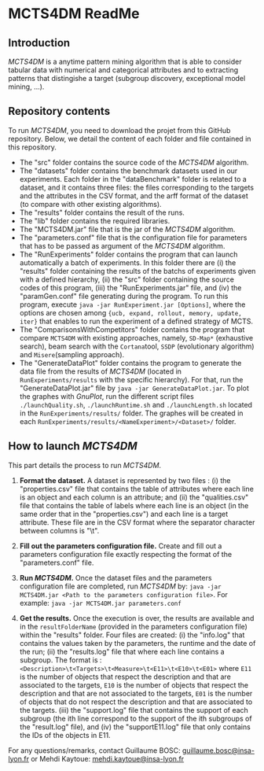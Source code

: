 # MCTS4DM ReadMe

## Introduction
*MCTS4DM* is a anytime pattern mining algorithm that is able to consider tabular data with numerical and categorical attributes and to extracting patterns that distingishe a target (subgroup discovery, exceptional model mining, ...). 

## Repository contents
To run *MCTS4DM*, you need to download the projet from this GitHub repository. Below, we detail the content of each folder and file contained in this repository.
- The "src" folder contains the source code of the *MCTS4DM* algorithm.
- The "datasets" folder contains the benchmark datasets used in our experiments. Each folder in the "dataBenchmark" folder is related to a dataset, and it contains three files: the files corresponding to the targets and the attributes in the CSV format, and the arff format of the dataset (to compare with other existing algorithms).
- The "results" folder contains the result of the runs.
- The "lib" folder contains the required libraries.
- The "MCTS4DM.jar" file that is the jar of the *MCTS4DM* algorithm.
- The "parameters.conf" file that is the configuration file for parameters that has to be passed as argument of the *MCTS4DM* algorithm.
- The "RunExperiments" folder contains the program that can launch automatically a batch of experiments. In this folder there are (i) the "results" folder containing the results of the batchs of experiments given with a defined hierarchy, (ii) the "src" folder containing the source codes of this program, (iii) the "RunExperiments.jar" file, and (iv) the "paramGen.conf" file generating during the program. To run this program, execute `java -jar RunExperiment.jar [Options]`, where the options are chosen among `{ucb, expand, rollout, memory, update, iter}` that enables to run the experiment of a defined strategy of MCTS.
- The "ComparisonsWithCompetitors" folder contains the program that compare `MCTS4DM` with existing approaches, namely, `SD-Map*` (exhaustive search), beam search with the `Cortana`tool, `SSDP` (evolutionary algorithm) and `Misere`(sampling approach).
- The "GenerateDataPlot" folder contains the program to generate the data file from the results of *MCTS4DM* (located in `RunExperiments/results` with the specific hierarchy). For that, run the "GenerateDataPlot.jar" file by `java -jar GenerateDataPlot.jar`. To plot the graphes with *GnuPlot*, run the different script files `./launchQuality.sh`, `./launchRuntime.sh` and `./launchLength.sh` located in the `RunExperiments/results/` folder. The graphes will be created in each `RunExperiments/results/<NameExperiment>/<Dataset>/` folder.

## How to launch *MCTS4DM*
This part details the process to run *MCTS4DM*.

1. **Format the dataset.** A dataset is represented by two files : (i) the "properties.csv" file that contains the table of attributes where each line is an object and each column is an attribute; and (ii) the "qualities.csv" file that contains the table of labels where each line is an object (in the same order that in the "properties.csv") and each line is a target attribute. These file are in the CSV format where the separator character between columns is "\t".

2. **Fill out the parameters configuration file.** Create and fill out a parameters configuration file exactly respecting the format of the "parameters.conf" file.

3. **Run *MCTS4DM*.** Once the dataset files and the parameters configuration file are completed, run *MCTS4DM* by: `java -jar MCTS4DM.jar <Path to the parameters configuration file>`. For example: `java -jar MCTS4DM.jar parameters.conf`

4. **Get the results.** Once the execution is over, the results are available and in the `resultFolderName` (provided in the parameters configuration file) within the "results" folder. Four files are created: (i) the "info.log" that contains the values taken by the parameters, the runtime and the date of the run; (ii) the "results.log" file that where each line contains a subgroup. The format is : `<Description>\t<Targets>\t<Measure>\t<E11>\t<E10>\t<E01>` where `E11` is the number of objects that respect the description and that are associated to the targets, `E10` is the number of objects that respect the description and that are not associated to the targets, `E01` is the number of objects that do not respect the description and that are associated to the targets. (iii) the "support.log" file that contains the support of each subgroup (the ith line correspond to the support of the ith subgroups of the "result.log" file), and (iv) the "supportE11.log" file that only contains the IDs of the objects in E11.

For any questions/remarks, contact Guillaume BOSC: guillaume.bosc@insa-lyon.fr or Mehdi Kaytoue: mehdi.kaytoue@insa-lyon.fr

